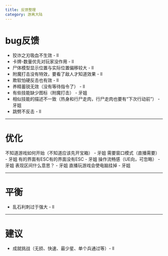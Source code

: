 ```yaml
---
title: 反馈整理
category: 游离大陆
---
```


# bug反馈

* 狡诈之刃吸血不生效 - ll
* 卡牌-数量优先对玩家没作用 - ll
* 尸体模型显示位置与实际位置偏移较大 - ll
* 附魔打击没有特效，要看了敌人才知道效果 - ll
* 欺软怕硬反击也有效 - ll
* 养精蓄锐无效（没有等待指令了） - ll
* 有些技能缺少图标（附魔打击） - 牙姐
* 相似技能的描述不一致（热身和行尸走肉，行尸走肉也要有“下次行动前”） - 牙姐
* 跳劈不反击 - ll

---

# 优化

不知道游戏如何开始（不知道应该先开宝箱） - 牙姐
需要窗口模式（直播需要） - 牙姐
有的界面有ESC有的界面没有ESC - 牙姐
操作流畅感（UE向，可忽略） - 牙姐
表现区间什么意思？ - 牙姐
直播玩游戏会使电脑挂掉 - 牙姐

---

# 平衡

* 乱石利刺过于强大 - ll

---

# 建议

* 成就挑战（无损、快速、最少星、单个兵通过等）- ll


